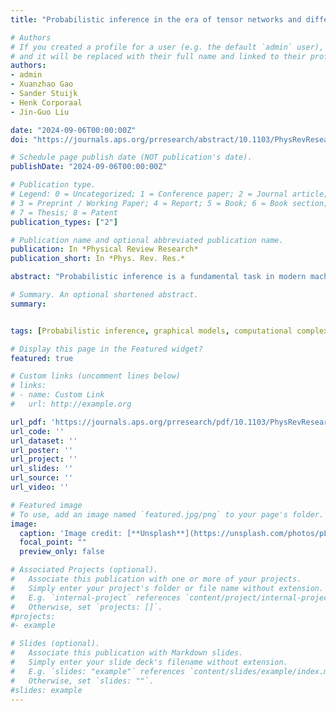 ```yaml
---
title: "Probabilistic inference in the era of tensor networks and differential programming"

# Authors
# If you created a profile for a user (e.g. the default `admin` user), write the username (folder name) here 
# and it will be replaced with their full name and linked to their profile.
authors:
- admin
- Xuanzhao Gao
- Sander Stuijk
- Henk Corporaal
- Jin-Guo Liu

date: "2024-09-06T00:00:00Z"
doi: "https://journals.aps.org/prresearch/abstract/10.1103/PhysRevResearch.6.033261"

# Schedule page publish date (NOT publication's date).
publishDate: "2024-09-06T00:00:00Z"

# Publication type.
# Legend: 0 = Uncategorized; 1 = Conference paper; 2 = Journal article;
# 3 = Preprint / Working Paper; 4 = Report; 5 = Book; 6 = Book section;
# 7 = Thesis; 8 = Patent
publication_types: ["2"]

# Publication name and optional abbreviated publication name.
publication: In *Physical Review Research*
publication_short: In *Phys. Rev. Res.*

abstract: "Probabilistic inference is a fundamental task in modern machine learning. Recent advances in tensor network (TN) contraction algorithms have enabled the development of better exact inference methods. However, many common inference tasks in probabilistic graphical models (PGMs) still lack corresponding TN-based adaptations. In this paper, we advance the connection between PGMs and TNs by formulating and implementing tensor-based solutions for the following inference tasks: (A) computing the partition function, (B) computing the marginal probability of sets of variables in the model, (C) determining the most likely assignment to a set of variables, (D) the same as (C) but after having marginalized a different set of variables, and (E) generating samples from a learned probability distribution using a generalized method. Our study is motivated by recent technical advances in the fields of quantum circuit simulation, quantum many-body physics, and statistical physics. Through an experimental evaluation, we demonstrate that the integration of these quantum technologies with a series of algorithms introduced in this study significantly improves the performance efficiency of existing methods for solving probabilistic inference tasks."

# Summary. An optional shortened abstract.
summary:


tags: [Probabilistic inference, graphical models, computational complexity]

# Display this page in the Featured widget?
featured: true

# Custom links (uncomment lines below)
# links:
# - name: Custom Link
#   url: http://example.org

url_pdf: 'https://journals.aps.org/prresearch/pdf/10.1103/PhysRevResearch.6.033261'
url_code: ''
url_dataset: ''
url_poster: ''
url_project: ''
url_slides: ''
url_source: ''
url_video: ''

# Featured image
# To use, add an image named `featured.jpg/png` to your page's folder. 
image:
  caption: 'Image credit: [**Unsplash**](https://unsplash.com/photos/pLCdAaMFLTE)'
  focal_point: ""
  preview_only: false

# Associated Projects (optional).
#   Associate this publication with one or more of your projects.
#   Simply enter your project's folder or file name without extension.
#   E.g. `internal-project` references `content/project/internal-project/index.md`.
#   Otherwise, set `projects: []`.
#projects:
#- example

# Slides (optional).
#   Associate this publication with Markdown slides.
#   Simply enter your slide deck's filename without extension.
#   E.g. `slides: "example"` references `content/slides/example/index.md`.
#   Otherwise, set `slides: ""`.
#slides: example
---
```


